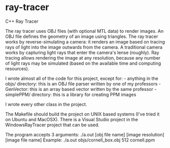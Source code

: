ray-tracer
==========

C++ Ray Tracer

The ray tracer uses OBJ files (with optional MTL data) to render images.  An OBJ file defines the geometry of an image using triangles.  The ray tracer works by reverse-simulating a camera: it renders an image based on tracing rays of light into the image outwards from the camera.  A traditional camera works by capturing light rays that enter the camera's lense (roughly).  Ray tracing allows rendering the image at any resolution, because any number of light rays may be simulated (based on the available time and computing resources).

I wrote almost all of the code for this project, except for:
	- anything in the objs/ directory: this is an OBJ file parser written by one of my professors
	- GenVector: this is an array based vector written by the same professor
	- simplePPM/ directory: this is a library for creating PPM images

I wrote every other class in the project.

The Makefile should build the project on UNIX based systems (I've tried it on Ubuntu and MacOSX).  There is a Visual Studio project in the WindowsRayTracer project that can be used.

The program accepts 3 arguments:
	./a.out [obj file name] [image resolution] [image file name]
	Example:
		./a.out objs/cornell_box.obj 512 cornell.ppm


